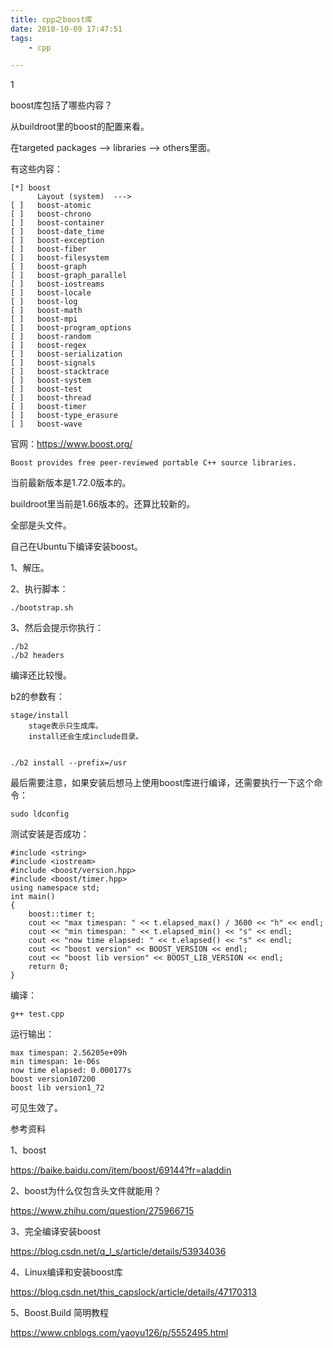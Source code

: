 ```yaml
---
title: cpp之boost库
date: 2018-10-09 17:47:51
tags:
	- cpp

---
```


1

boost库包括了哪些内容？



从buildroot里的boost的配置来看。

在targeted packages --> libraries --> others里面。

有这些内容：

```
[*] boost                      
      Layout (system)  --->    
[ ]   boost-atomic             
[ ]   boost-chrono             
[ ]   boost-container          
[ ]   boost-date_time          
[ ]   boost-exception          
[ ]   boost-fiber              
[ ]   boost-filesystem         
[ ]   boost-graph              
[ ]   boost-graph_parallel     
[ ]   boost-iostreams          
[ ]   boost-locale             
[ ]   boost-log                
[ ]   boost-math               
[ ]   boost-mpi                
[ ]   boost-program_options    
[ ]   boost-random             
[ ]   boost-regex              
[ ]   boost-serialization      
[ ]   boost-signals            
[ ]   boost-stacktrace         
[ ]   boost-system             
[ ]   boost-test               
[ ]   boost-thread             
[ ]   boost-timer              
[ ]   boost-type_erasure       
[ ]   boost-wave               
```



官网：https://www.boost.org/

```
Boost provides free peer-reviewed portable C++ source libraries.
```

当前最新版本是1.72.0版本的。

buildroot里当前是1.66版本的。还算比较新的。

全部是头文件。



自己在Ubuntu下编译安装boost。

1、解压。

2、执行脚本：

```
./bootstrap.sh
```

3、然后会提示你执行：

```
./b2 
./b2 headers
```

编译还比较慢。

b2的参数有：

```
stage/install
	stage表示只生成库。
	install还会生成include目录。
	
```

```
./b2 install --prefix=/usr
```

最后需要注意，如果安装后想马上使用boost库进行编译，还需要执行一下这个命令：

```
sudo ldconfig
```



测试安装是否成功：

```
#include <string>
#include <iostream>
#include <boost/version.hpp>
#include <boost/timer.hpp>
using namespace std;
int main()
{
    boost::timer t;
    cout << "max timespan: " << t.elapsed_max() / 3600 << "h" << endl;
    cout << "min timespan: " << t.elapsed_min() << "s" << endl;
    cout << "now time elapsed: " << t.elapsed() << "s" << endl;
    cout << "boost version" << BOOST_VERSION << endl;
    cout << "boost lib version" << BOOST_LIB_VERSION << endl;
    return 0;
}
```

编译：

```
g++ test.cpp
```

运行输出：

```
max timespan: 2.56205e+09h
min timespan: 1e-06s
now time elapsed: 0.000177s
boost version107200
boost lib version1_72
```

可见生效了。



参考资料

1、boost

https://baike.baidu.com/item/boost/69144?fr=aladdin

2、boost为什么仅包含头文件就能用？

https://www.zhihu.com/question/275966715

3、完全编译安装boost

https://blog.csdn.net/q_l_s/article/details/53934036

4、Linux编译和安装boost库

https://blog.csdn.net/this_capslock/article/details/47170313

5、Boost.Build 简明教程

https://www.cnblogs.com/yaoyu126/p/5552495.html
